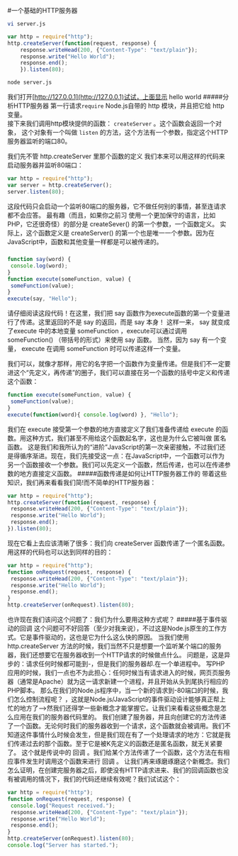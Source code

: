 #一个基础的HTTP服务器
```bash
vi server.js
```
```js
var http = require("http");
http.createServer(function(request, response) {
	response.writeHead(200, {"Content-Type": "text/plain"});
	response.write("Hello World");
	response.end();
	}).listen(80);
```
```bash
node server.js
```
我们打开[http://127.0.0.1](http://127.0.0.1)试试，上面显示 hello world
#####分析HTTP服务器
第一行请求`require` Node.js自带的 http 模块，并且把它给 http 变量。				
接下来我们调用http模块提供的函数： `createServer` 。这个函数会返回一个对象，
这个对象有一个叫做 `listen` 的方法，这个方法有一个参数，指定这个HTTP服务器监听的端口80。

我们先不管 http.createServer 里那个函数的定义
我们本来可以用这样的代码来启动服务器并监听80端口：
```js
var http = require("http");
var server = http.createServer();
server.listen(80);
```
这段代码只会启动一个监听80端口的服务器，它不做任何别的事情，甚至连请求都不会应答。
最有趣（而且，如果你之前习 使用一个更加保守的语言，比如PHP，它还很奇怪）的部分是 createSever() 的第一个参数，一个函数定义。
实际上，这个函数定义是 createServer() 的第一个也是唯一一个参数。因为在JavaScript中，函数和其他变量一样都是可以被传递的。
#####
```js
function say(word) {
 console.log(word);
}
function execute(someFunction, value) {
 someFunction(value);
}
execute(say, "Hello");
```
请仔细阅读这段代码！在这里，我们把 say 函数作为execute函数的第一个变量进行了传递。这里返回的不是 say 的返回，而是 say 本身！
这样一来， say 就变成了execute 中的本地变量 someFunction ，execute可以通过调用 someFunction() （带括号的形式）来使用 say 函数。
当然，因为 say 有一个变量， execute 在调用 someFunction 时可以传递这样一个变量。

我们可以，就像才那样，用它的名字把一个函数作为变量传递。但是我们不一定要进这个“先定义，再传递”的圈子，我们可以直接在另一个函数的括号中定义和传递这个函数：
```js
function execute(someFunction, value) {
 someFunction(value);
}
execute(function(word){ console.log(word) }, "Hello");
```
我们在 execute 接受第一个参数的地方直接定义了我们准备传递给 execute 的函数。用这种方式，我们甚至不用给这个函数起名字，这也是为什么它被叫做 匿名函数。
这是我们和我所认为的“进阶”JavaScript的第一次亲密接触，不过我们还是得循序渐进。现在，我们先接受这一点：在JavaScript中，一个函数可以作为另一个函数接收一个参数。我们可以先定义一个函数，然后传递，也可以在传递参数的地方直接定义函数。
#####函数传递是如何让HTTP服务器工作的
带着这些知识，我们再来看看我们简!而不简单的HTTP服务器：
```js
var http = require("http");
http.createServer(function(request, response) {
 response.writeHead(200, {"Content-Type": "text/plain"});
 response.write("Hello World");
 response.end();
}).listen(80);
```
现在它看上去应该清晰了很多：我们向 createServer 函数传递了一个匿名函数。用这样的代码也可以达到同样的目的：
```js
var http = require("http");
function onRequest(request, response) {
 response.writeHead(200, {"Content-Type": "text/plain"});
 response.write("Hello World");
 response.end();
}
http.createServer(onRequest).listen(80);
```
也许现在我们该问这个问题了：我们为什么要用这种方式呢？
#####基于事件驱动的回调
这个问题可不好回答（至少对我来说），不过这是Node.js原生的工作方式。它是事件驱动的，这也是它为什么这么快的原因。
当我们使用 http.createServer 方法的时候，我们当然不只是想要一个监听某个端口的服务器，我们还想要它在服务器收到一个HTTP请求的时候做点什么。
问题是，这是异步的：请求任何时候都可能到-，但是我们的服务器却.在一个单进程中。
写PHP应用的时候，我们一点也不为此担心：任何时候当有请求进入的时候，网页页服务器（通常是Apache）就为这一请求新建一个进程，并且开始从头到尾执行相应的PHP脚本。
那么在我们的Node.js程序中，当一个新的请求到-80端口的时候，我们怎么控制流程呢？
，这就是Node.js/JavaScript的事件驱动设计能够真正帮上忙的地方了——>然我们还得学一些新概念才能掌握它。让我们来看看这些概念是怎么应用在我们的服务器代码里的。
我们创建了服务器，并且向创建它的方法传递了一个函数。无论何时我们的服务器收到一个请求，这个函数就会被调用。我们不知道这件事情什么时候会发生，但是我们现在有了一个处理请求的地方：它就是我们传递过去的那个函数。至于它是被K先定义的函数还是匿名函数，就无关紧要了。
这个就是传说中的 回调 。我们给某个方法传递了一个函数，这个方法在有相应事件发生时调用这个函数来进行 回调 。
让我们再来琢磨琢磨这个新概念。我们怎么证明，在创建完服务器之后，即使没有HTTP请求进来、我们的回调函数也没有被调用的情况下，我们的代码还继续有效呢？我们试试这个：
```js
var http = require("http");
function onRequest(request, response) {
 console.log("Request received.");
 response.writeHead(200, {"Content-Type": "text/plain"});
 response.write("Hello World");
 response.end();
}
http.createServer(onRequest).listen(80);
console.log("Server has started.");
```